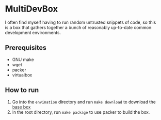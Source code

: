 # MultiDevBox

I often find myself having to run random untrusted snippets of code, so this is
a box that gathers together a bunch of reasonably up-to-date common development
environments.

## Prerequisites

* GNU make
* wget
* packer
* virtualbox

## How to run

1. Go into the `envimation` directory and run `make download` to download the
   [base box](https://app.vagrantup.com/envimation/boxes/ubuntu-xenial)
2. In the root directory, run `make package` to use packer to build the box.
